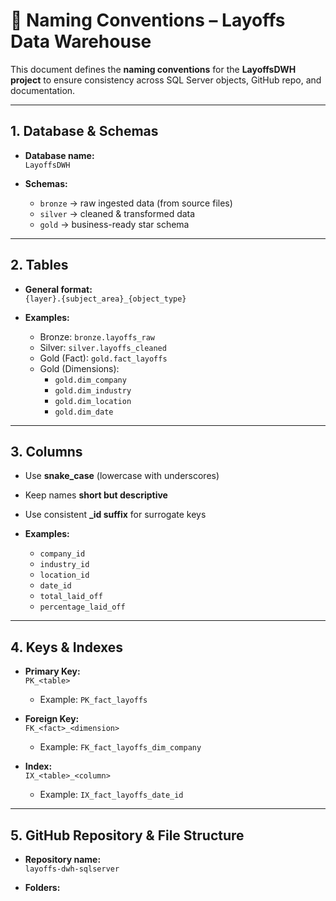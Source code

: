 # 📘 Naming Conventions – Layoffs Data Warehouse

This document defines the **naming conventions** for the **LayoffsDWH project** to ensure consistency across SQL Server objects, GitHub repo, and documentation.

---

## 1. Database & Schemas

- **Database name:**  
  `LayoffsDWH`

- **Schemas:**  
  - `bronze` → raw ingested data (from source files)  
  - `silver` → cleaned & transformed data  
  - `gold` → business-ready star schema  

---

## 2. Tables

- **General format:**  
  `{layer}.{subject_area}_{object_type}`  

- **Examples:**  
  - Bronze: `bronze.layoffs_raw`  
  - Silver: `silver.layoffs_cleaned`  
  - Gold (Fact): `gold.fact_layoffs`  
  - Gold (Dimensions):  
    - `gold.dim_company`  
    - `gold.dim_industry`  
    - `gold.dim_location`  
    - `gold.dim_date`  

---

## 3. Columns

- Use **snake_case** (lowercase with underscores)  
- Keep names **short but descriptive**  
- Use consistent **_id suffix** for surrogate keys  

- **Examples:**  
  - `company_id`  
  - `industry_id`  
  - `location_id`  
  - `date_id`  
  - `total_laid_off`  
  - `percentage_laid_off`  

---

## 4. Keys & Indexes

- **Primary Key:**  
  `PK_<table>`  
  - Example: `PK_fact_layoffs`  

- **Foreign Key:**  
  `FK_<fact>_<dimension>`  
  - Example: `FK_fact_layoffs_dim_company`  

- **Index:**  
  `IX_<table>_<column>`  
  - Example: `IX_fact_layoffs_date_id`  

---

## 5. GitHub Repository & File Structure

- **Repository name:**  
  `layoffs-dwh-sqlserver`  

- **Folders:**  
